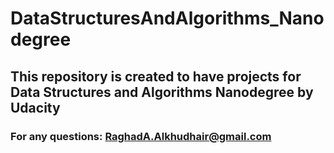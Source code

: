 # DataStructuresAndAlgorithms_Nanodegree

## This repository is created to have projects for Data Structures and Algorithms Nanodegree by Udacity

### For any questions: RaghadA.Alkhudhair@gmail.com
